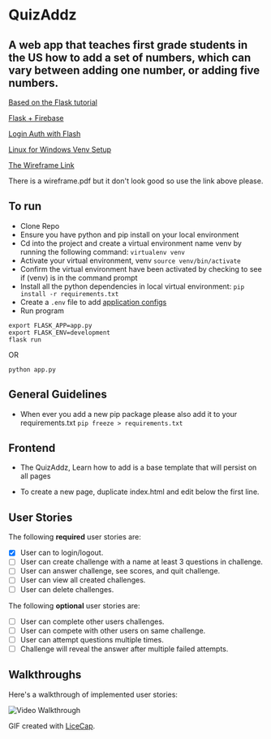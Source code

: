 # QuizAddz 

## A web app that teaches first grade students in the US how to add a set of numbers, which can vary between adding one number, or adding five numbers. 

[Based on the Flask tutorial](https://blog.miguelgrinberg.com/post/the-flask-mega-tutorial-part-i-hello-world)

[Flask + Firebase](https://burhan.io/flask-web-api-with-firebase/) 

[Login Auth with Flash](https://pythonspot.com/login-authentication-with-flask/)

[Linux for Windows Venv Setup](http://timmyreilly.azurewebsites.net/python-with-ubuntu-on-windows/)

[The Wireframe Link](https://wireframe.cc/pro/pp/9be4d63ef204139/) 

There is a wireframe.pdf but it don't look good so use the link above please.


## To run
- Clone Repo
- Ensure you have python and pip install on your local environment 
- Cd into the project and create a virtual environment name venv by running the following command: 
```virtualenv venv```
- Activate your virtual environment, venv
```source venv/bin/activate```
- Confirm the virtual environment have been activated by checking to see if (venv) is in the command prompt 
- Install all the python dependencies in local virtual environment:
```pip install -r requirements.txt```
- Create a ```.env``` file to add [application configs](https://docs.google.com/document/d/13_Xjs_kcCqXCH41h3DVKtDAiLDu-3wSkAvgLAproglQ/edit?usp=sharing)
- Run program
```
export FLASK_APP=app.py
export FLASK_ENV=development
flask run 
```

OR

```python app.py```


## General Guidelines
- When ever you add a new pip package please also add it to your requirements.txt
```pip freeze > requirements.txt```


## Frontend 

- The QuizAddz, Learn how to add is a base template that will persist on all pages

- To create a new page, duplicate index.html and edit below the first line. 

## User Stories

The following **required** user stories are:

- [x] User can to login/logout.
- [ ] User can create challenge with a name at least 3 questions in challenge.
- [ ] User can answer challenge, see scores, and quit challenge.
- [ ] User can view all created challenges.
- [ ] User can delete challenges.

The following **optional** user stories are:

- [ ] User can complete other users challenges.
- [ ] User can compete with other users on same challenge.
- [ ] User can attempt questions multiple times.
- [ ] Challenge will reveal the answer after multiple failed attempts.

## Walkthroughs


Here's a walkthrough of implemented user stories:

<img src='https://imgur.com/v4UFdGK.gif'  title='Login/Logout' width='' alt='Video Walkthrough' />

GIF created with [LiceCap](http://www.cockos.com/licecap/).